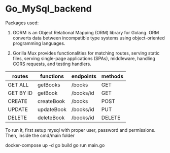 # Go_MySql_backend

Packages used: 

1. GORM is an Object Relational Mapping (ORM) library for Golang. ORM converts data between incompatible type systems using object-oriented programming languages.

2. Gorilla Mux provides functionalities for matching routes, serving static files, serving single-page applications (SPAs), middleware, handling CORS requests, and testing handlers.





| routes    | functions   | endpoints  | methods |
|-----------|-------------|------------|---------|
| GET ALL   |  getBooks   | /books     | GET     |
| GET BY ID | getBook     | /books/id  | GET     |
| CREATE    | createBook  | /books     | POST    |
| UPDATE    | updateBook  | /books/id  | PUT     |
| DELETE    | deleteBook  | /books/id  | DELETE  |



To run it, first setup mysql with proper user, password and permissions.
Then, inside the cmd/main folder

docker-compose up -d
go build
go run main.go